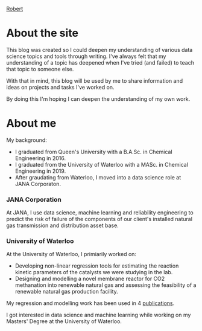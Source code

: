 [Robert](images/robert.jpg)

# About the site

This blog was created so I could deepen my understanding of various data science topics and tools through writing. I've always felt that my understanding of a topic has deepened when I've tried (and failed) to teach that topic to someone else. 

With that in mind, this blog will be used by me to share information and ideas on projects and tasks I've worked on. 

By doing this I'm hoping I can deepen the understanding of my own work. 

# About me

My background:

* I graduated from Queen's University with a B.A.Sc. in Chemical Engineering in 2016.
* I graduated from the University of Waterloo with a MASc. in Chemical Engineering in 2019.
* After graudating from Waterloo, I moved into a data science role at JANA Corporaton.

### JANA Corporation
At JANA, I use data science, machine learning and reliability engineering to predict the risk of failure of the components of our client's installed natural gas transmission and distribution asset base.

### University of Waterloo

At the University of Waterloo, I primiarily worked on:

* Developing non-linear regression tools for estimating the reaction kinetic parameters of the catalysts we were studying in the lab.
* Designing and modelling a novel membrane reactor for CO2 methanation into renewable natural gas and assessing the feasibility of a renewable natural gas production facility.

My regression and modelling work has been used in 4 [publications](https://scholar.google.com/citations?user=J2R_w0UAAAAJ&hl=en).

I got interested in data science and machine learning while working on my Masters' Degree at the University of Waterloo.